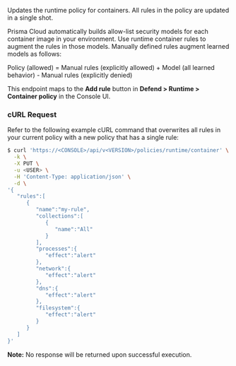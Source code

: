 Updates the runtime policy for containers.
All rules in the policy are updated in a single shot.

Prisma Cloud automatically builds allow-list security models for each container image in your environment.
Use runtime container rules to augment the rules in those models.
Manually defined rules augment learned models as follows:

Policy (allowed) = Manual rules (explicitly allowed) + Model (all learned behavior) - Manual rules (explicitly denied)

This endpoint maps to the **Add rule** button in **Defend > Runtime > Container policy** in the Console UI.

### cURL Request

Refer to the following example cURL command that overwrites all rules in your current policy with a new policy that has a single rule:

```bash
$ curl 'https://<CONSOLE>/api/v<VERSION>/policies/runtime/container' \
  -k \
  -X PUT \
  -u <USER> \
  -H 'Content-Type: application/json' \
  -d \
'{
   "rules":[
      {
         "name":"my-rule",
         "collections":[
            {
               "name":"All"       
            }
         ],
         "processes":{
            "effect":"alert"
         },
         "network":{
            "effect":"alert"
         },
         "dns":{
            "effect":"alert"
         },
         "filesystem":{
            "effect":"alert"
         }
      }
   ]
}'
```

**Note:** No response will be returned upon successful execution.
